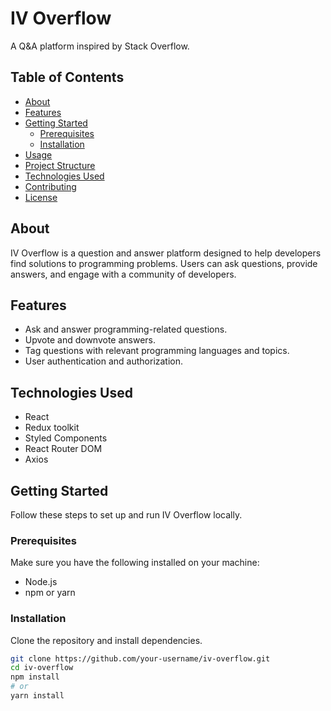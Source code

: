 # IV Overflow

A Q&A platform inspired by Stack Overflow.

## Table of Contents

- [About](#about)
- [Features](#features)
- [Getting Started](#getting-started)
  - [Prerequisites](#prerequisites)
  - [Installation](#installation)
- [Usage](#usage)
- [Project Structure](#project-structure)
- [Technologies Used](#technologies-used)
- [Contributing](#contributing)
- [License](#license)

## About

IV Overflow is a question and answer platform designed to help developers find solutions to programming problems. Users can ask questions, provide answers, and engage with a community of developers.

## Features

- Ask and answer programming-related questions.
- Upvote and downvote answers.
- Tag questions with relevant programming languages and topics.
- User authentication and authorization.

## Technologies Used
- React
- Redux toolkit
- Styled Components
- React Router DOM
- Axios

## Getting Started

Follow these steps to set up and run IV Overflow locally.

### Prerequisites

Make sure you have the following installed on your machine:

- Node.js
- npm or yarn

### Installation

Clone the repository and install dependencies.

```bash
git clone https://github.com/your-username/iv-overflow.git
cd iv-overflow
npm install
# or
yarn install
